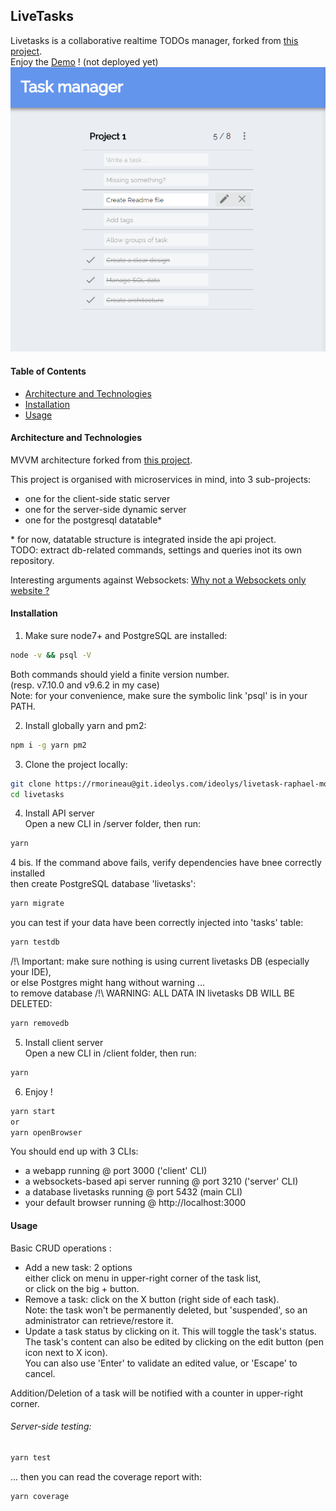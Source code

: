 ## LiveTasks

Livetasks is a collaborative realtime TODOs manager, forked from [this project](https://github.com/DonoSybrix/TodoList).  
Enjoy the [Demo]() ! (not deployed yet)  
![](https://github.com/Sharlaan/Livetasks/blob/master/Capture.png)

#### Table of Contents
- [Architecture and Technologies](#Architecture-and-Technologies)
- [Installation](#Installation)
- [Usage](#Usage)


#### Architecture and Technologies
MVVM architecture forked from [this project](https://github.com/DonoSybrix/TodoList).

This project is organised with microservices in mind, into 3 sub-projects:
- one for the client-side static server
- one for the server-side dynamic server
- one for the postgresql datatable*

\* for now, datatable structure is integrated inside the api project.  
TODO: extract db-related commands, settings and queries inot its own repository.

Interesting arguments against Websockets: [Why not a Websockets only website ?](http://stackoverflow.com/questions/4852702/do-html-websockets-maintain-an-open-connection-for-each-client-does-this-scale)

#### Installation
1. Make sure node7+ and PostgreSQL are installed:
```sh
node -v && psql -V
```
Both commands should yield a finite version number.  
(resp. v7.10.0 and v9.6.2 in my case)  
Note: for your convenience, make sure the symbolic link 'psql' is in your PATH.


2. Install globally yarn and pm2:  
```sh
npm i -g yarn pm2
```


3. Clone the project locally:
```sh
git clone https://rmorineau@git.ideolys.com/ideolys/livetask-raphael-morineau.git livetasks
cd livetasks
```


4. Install API server  
Open a new CLI in /server folder, then run:
```sh
yarn
```
4 bis. If the command above fails, verify dependencies have bnee correctly installed  
then create PostgreSQL database 'livetasks':
```sh
yarn migrate
```
you can test if your data have been correctly injected into 'tasks' table:
```sh
yarn testdb
```

/!\ Important: make sure nothing is using current livetasks DB (especially your IDE),  
or else Postgres might hang without warning ...  
to remove database /!\ WARNING: ALL DATA IN livetasks DB WILL BE DELETED:
```sh
yarn removedb
```


5. Install client server  
Open a new CLI in /client folder, then run:
```sh
yarn
```


6. Enjoy !
```sh
yarn start
or
yarn openBrowser
```

You should end up with 3 CLIs:
- a webapp running @ port 3000 ('client' CLI)
- a websockets-based api server running @ port 3210 ('server' CLI)
- a database livetasks running @ port 5432 (main CLI)
- your default browser running @ http://localhost:3000


#### Usage
Basic CRUD operations :
- Add a new task: 2 options  
either click on menu in upper-right corner of the task list,  
or click on the big + button.
- Remove a task: click on the X button (right side of each task).  
Note: the task won't be permanently deleted, but 'suspended', so an administrator can retrieve/restore it.
- Update a task status by clicking on it. This will toggle the task's status.  
The task's content can also be edited by clicking on the edit button (pen icon next to X icon).  
You can also use 'Enter' to validate an edited value, or 'Escape' to cancel.

Addition/Deletion of a task will be notified with a counter in upper-right corner.

###### Server-side testing:
```sh
yarn test
```
... then you can read the coverage report with:
```sh
yarn coverage
```
